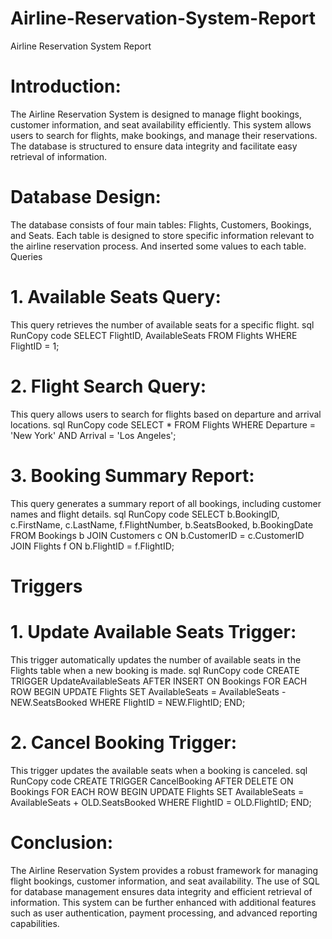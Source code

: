 # Airline-Reservation-System-Report
Airline Reservation System Report
# Introduction:
The Airline Reservation System is designed to manage flight bookings, customer information, and seat availability efficiently. This system allows users to search for flights, make bookings, and manage their reservations. The database is structured to ensure data integrity and facilitate easy retrieval of information.
# Database Design:
The database consists of four main tables: Flights, Customers, Bookings, and Seats. Each table is designed to store specific information relevant to the airline reservation process. And inserted some values to each table.
Queries
# 1.	Available Seats Query:
This query retrieves the number of available seats for a specific flight.
sql
RunCopy code
SELECT FlightID, AvailableSeats 
FROM Flights 
WHERE FlightID = 1;
# 2.	Flight Search Query:
This query allows users to search for flights based on departure and arrival locations.
sql
RunCopy code
SELECT * 
FROM Flights 
WHERE Departure = 'New York' AND Arrival = 'Los Angeles';
# 3.	Booking Summary Report: 
This query generates a summary report of all bookings, including customer names and flight details.
sql
RunCopy code
SELECT b.BookingID, c.FirstName, c.LastName, f.FlightNumber, b.SeatsBooked, b.BookingDate
FROM Bookings b
JOIN Customers c ON b.CustomerID = c.CustomerID
JOIN Flights f ON b.FlightID = f.FlightID;
# Triggers
# 1.	Update Available Seats Trigger: 
This trigger automatically updates the number of available seats in the Flights table when a new booking is made.
sql
RunCopy code
CREATE TRIGGER UpdateAvailableSeats
AFTER INSERT ON Bookings
FOR EACH ROW
BEGIN
    UPDATE Flights 
    SET AvailableSeats = AvailableSeats - NEW.SeatsBooked 
    WHERE FlightID = NEW.FlightID;
END;
# 2.	Cancel Booking Trigger:
This trigger updates the available seats when a booking is canceled.
sql
RunCopy code
CREATE TRIGGER CancelBooking
AFTER DELETE ON Bookings
FOR EACH ROW
BEGIN
    UPDATE Flights 
    SET AvailableSeats = AvailableSeats + OLD.SeatsBooked 
    WHERE FlightID = OLD.FlightID;
END;


 # Conclusion:
The Airline Reservation System provides a robust framework for managing flight bookings, customer information, and seat availability. The use of SQL for database management ensures data integrity and efficient retrieval of information. This system can be further enhanced with additional features such as user authentication, payment processing, and advanced reporting capabilities.
